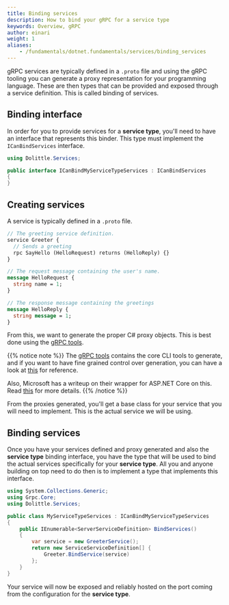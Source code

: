 ```yaml
---
title: Binding services
description: How to bind your gRPC for a service type
keywords: Overview, gRPC
author: einari
weight: 1
aliases: 
    - /fundamentals/dotnet.fundamentals/services/binding_services
---
```

gRPC services are typically defined in a `.proto` file and using the gRPC tooling you can
generate a proxy representation for your programming language. These are then types that
can be provided and exposed through a service definition. This is called binding of services.

## Binding interface

In order for you to provide services for a **service type**, you'll need to have an interface
that represents this binder. This type must implement the `ICanBindServices` interface.

```csharp
using Dolittle.Services;

public interface ICanBindMyServiceTypeServices : ICanBindServices
{
}
```

## Creating services

A service is typically defined in a `.proto` file.

```protobuf
// The greeting service definition.
service Greeter {
  // Sends a greeting
  rpc SayHello (HelloRequest) returns (HelloReply) {}
}

// The request message containing the user's name.
message HelloRequest {
  string name = 1;
}

// The response message containing the greetings
message HelloReply {
  string message = 1;
}
```

From this, we want to generate the proper C# proxy objects. This is best done using the
[gRPC tools](https://github.com/grpc/grpc/blob/master/src/csharp/BUILD-INTEGRATION.md).

{{% notice note %}}
The [gRPC tools](https://www.nuget.org/packages/Grpc.Tools/) contains the core CLI tools
to generate, and if you want to have fine grained control over generation, you can have
a look at [this](https://github.com/grpc/grpc/blob/master/src/csharp/generate_proto_csharp.sh)
for reference.

Also, Microsoft has a writeup on their wrapper for ASP.NET Core on this.
Read [this](https://docs.microsoft.com/en-us/aspnet/core/grpc/basics?view=aspnetcore-3.0)
for more details.
{{% /notice %}}

From the proxies generated, you'll get a base class for your service that you will need
to implement. This is the actual service we will be using.

## Binding services

Once you have your services defined and proxy generated and also the **service type** binding interface,
you have the type that will be used to bind the actual services specifically for your **service type**.
All you and anyone building on top need to do then is to implement a type that implements this interface.

```csharp
using System.Collections.Generic;
using Grpc.Core;
using Dolittle.Services;

public class MyServiceTypeServices : ICanBindMyServiceTypeServices
{
    public IEnumerable<ServerServiceDefinition> BindServices()
    {
        var service = new GreeterService();
        return new ServiceServiceDefinition[] {
            Greeter.BindService(service)
        };
    }
}
```

Your service will now be exposed and reliably hosted on the port coming from the configuration for
the **service type**.